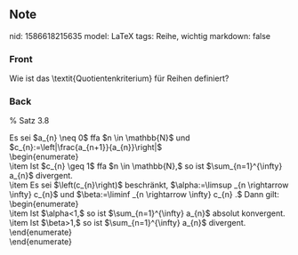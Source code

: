 ## Note
nid: 1586618215635
model: LaTeX
tags: Reihe, wichtig
markdown: false

### Front
Wie ist das \textit{Quotientenkriterium} für Reihen definiert?

### Back
% Satz 3.8
<div>
  Es sei $a_{n} \neq 0$ ffa $n \in \mathbb{N}$ und
  $c_{n}:=\left|\frac{a_{n+1}}{a_{n}}\right|$
</div>
<div>
  \begin{enumerate}
</div>
<div>
  \item <span>Ist $c_{n} \geq 1$ ffa $n \in \mathbb{N},$ so ist
  $\sum_{n=1}^{\infty} a_{n}$ divergent.</span>
</div>
<div>
  \item Es sei $\left(c_{n}\right)$ beschränkt, $\alpha:=\limsup
  _{n \rightarrow \infty} c_{n}$ und $\beta:=\liminf _{n
  \rightarrow \infty} c_{n} .$ Dann gilt:
</div>
<div>
  \begin{enumerate}
</div>
<div>
  \item Ist $\alpha<1,$ so ist $\sum_{n=1}^{\infty} a_{n}$
  absolut konvergent. \item Ist $\beta>1,$ so ist
  $\sum_{n=1}^{\infty} a_{n}$ divergent.
</div>
<div>
  \end{enumerate}
</div>
<div>
  \end{enumerate}
</div>
